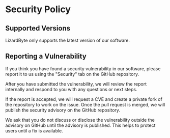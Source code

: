 # Security Policy

## Supported Versions

LizardByte only supports the latest version of our software.

## Reporting a Vulnerability

If you think you have found a security vulnerability in our software, please report it to us using the "Security" tab
on the GitHub repository.

After you have submitted the vulnerability, we will review the report internally and respond to you with
any questions or next steps.

If the report is accepted, we will request a CVE and create a private fork of the repository to work on the issue.
Once the pull request is merged, we will publish the security advisory on the GitHub repository.

We ask that you do not discuss or disclose the vulnerability outside the advisory on GitHub until the advisory is
published. This helps to protect users until a fix is available.
